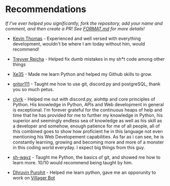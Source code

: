 # Recommendations
*If I've ever helped you significantly, fork the repository, add your name and comment, and then create a PR! See [FORMAT.md](https://github.com/Iapetus-11/The-Helped/blob/main/FORMAT.md) for more details!*
<br>

- [Kevin Thomas](https://github.com/trustedmercury) - Experienced and well versed with everything development, wouldn't be where I am today without him, would recommend!

- [Treyver Reicha](https://github.com/emerald73) - Helped fix dumb mistakes in my sh\*t code among other things

- [Xe35](https://github.com/Xe35) - Made me learn Python and helped my Github skills to grow.

- [gritor111](https://github.com/gritor111) - Taught me how to use git, discord.py and postgreSQL, thank you so much petus.

- [clvrk](https://github.com/clvrk) - Helped me out with discord.py, aiohttp and core principles of Python. His knowledge in Python, APIs and Web development in general is exceptional. I'm forever grateful for the continuous heaps of help and time that he has provided for me to further my knowledge in Python, his superior and seemingly endless sea of knowledge as well as his skill as a developer and somehow, enough patience for me of all people, all of this combined goes to show how proficient he in this language not even mentioning his Web Developement capabilities. As far as i can see, he is constantly learning, growing and becoming more and more of a monster in this coding world everyday. I expect big things from this guy.

- [sh-](https://www.youtube.com/watch?v=dQw4w9WgXcQ)[wayz](https://github.com/sh-wayz) - Taught me Python, the basics of git, and showed me how to learn more. 10/10 would recommend being taught by him.

- [Dhruvin Purohit](https://github.com/dhruvin-purohit) - Helped me learn python, gave me an opporunity to work on [Villager Bot](https://github.com/Villager-Dev/Villager-Bot)
